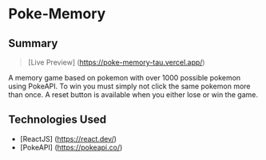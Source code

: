 # Poke-Memory

## Summary

> [Live Preview] (https://poke-memory-tau.vercel.app/)

A memory game based on pokemon with over 1000 possible pokemon using PokeAPI.  To win you must simply not click the same pokemon more than once.  A reset button is available when you either lose or win the game.

## Technologies Used

- [ReactJS] (https://react.dev/)
- [PokeAPI] (https://pokeapi.co/)